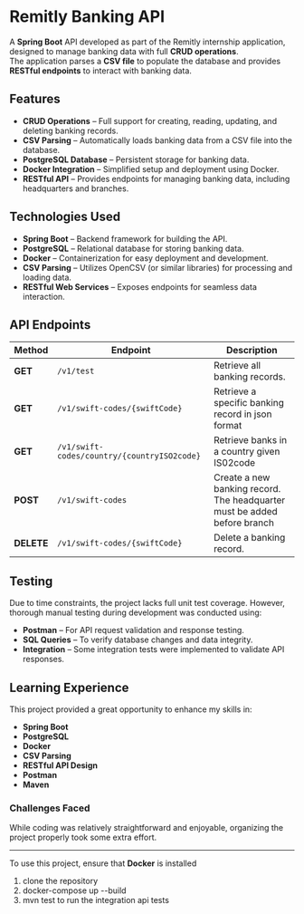 # Remitly Banking API  

A **Spring Boot** API developed as part of the Remitly internship application, designed to manage banking data with full **CRUD operations**.  
The application parses a **CSV file** to populate the database and provides **RESTful endpoints** to interact with banking data.  

## Features  

- **CRUD Operations** – Full support for creating, reading, updating, and deleting banking records.  
- **CSV Parsing** – Automatically loads banking data from a CSV file into the database.  
- **PostgreSQL Database** – Persistent storage for banking data.  
- **Docker Integration** – Simplified setup and deployment using Docker.  
- **RESTful API** – Provides endpoints for managing banking data, including headquarters and branches.  

## Technologies Used  

- **Spring Boot** – Backend framework for building the API.  
- **PostgreSQL** – Relational database for storing banking data.  
- **Docker** – Containerization for easy deployment and development.  
- **CSV Parsing** – Utilizes OpenCSV (or similar libraries) for processing and loading data.  
- **RESTful Web Services** – Exposes endpoints for seamless data interaction.  

## API Endpoints  

| Method   | Endpoint                        | Description                                 |
|----------|---------------------------------|---------------------------------------------|
| **GET**  | `/v1/test`              | Retrieve all banking records.              |
| **GET**  | `/v1/swift-codes/{swiftCode}`  | Retrieve a specific banking record in json format     |
| **GET**  | `/v1/swift-codes/country/{countryISO2code}`  | Retrieve banks in a country given IS02code   |
| **POST** | `/v1/swift-codes`              | Create a new banking record. The headquarter must be added before branch              |
| **DELETE** | `/v1/swift-codes/{swiftCode}` | Delete a banking record.                   |

## Testing  

Due to time constraints, the project lacks full unit test coverage. However, thorough manual testing during development was conducted using:  

- **Postman** – For API request validation and response testing.  
- **SQL Queries** – To verify database changes and data integrity.  
- **Integration** – Some integration tests were implemented to validate API responses.  

## Learning Experience  

This project provided a great opportunity to enhance my skills in:  

- **Spring Boot**  
- **PostgreSQL** 
- **Docker** 
- **CSV Parsing** 
- **RESTful API Design**
- **Postman**
- **Maven**

### Challenges Faced  

While coding was relatively straightforward and enjoyable, organizing the project properly took some extra effort.  

---

To use this project, ensure that **Docker** is installed
1. clone the repository
2. docker-compose up --build
3. mvn test to run the integration api tests
